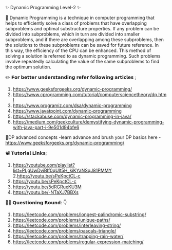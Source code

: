 ✨ Dynamic Programming Level-2 ✨

📌 Dynamic Programming is a technique in computer programming that helps to efficiently solve a class of problems that have overlapping subproblems and optimal substructure properties.
If any problem can be divided into subproblems, which in turn are divided into smaller subproblems, and if there are overlapping among these subproblems, then the solutions to these subproblems can be saved for future reference. In this way, the efficiency of the CPU can be enhanced. This method of solving a solution is referred to as dynamic programming.
Such problems involve repeatedly calculating the value of the same subproblems to find the optimum solution.

✏️ 𝗙𝗼𝗿 𝗯𝗲𝘁𝘁𝗲𝗿 𝘂𝗻𝗱𝗲𝗿𝘀𝘁𝗮𝗻𝗱𝗶𝗻𝗴 𝗿𝗲𝗳𝗲𝗿 𝗳𝗼𝗹𝗹𝗼𝘄𝗶𝗻𝗴 𝗮𝗿𝘁𝗶𝗰𝗹𝗲𝘀 ;

1. https://www.geeksforgeeks.org/dynamic-programming/
2. https://www.cprogramming.com/tutorial/computersciencetheory/dp.html
3. https://www.programiz.com/dsa/dynamic-programming
4. https://www.javatpoint.com/dynamic-programming
5. https://stackabuse.com/dynamic-programming-in-java/
6. https://medium.com/geekculture/demystifying-dynamic-programming-with-java-part-i-9e501d94bfe6

🌟DP advanced concepts -learn advance and brush your DP basics here -
https://www.geeksforgeeks.org/dynamic-programming/

📽️ 𝗧𝘂𝘁𝗼𝗿𝗶𝗮𝗹 𝗟𝗶𝗻𝗸𝘀;

1. https://youtube.com/playlist?list=PLgUwDviBIf0qUlt5H_kiKYaNSqJ81PMMY 2.https://youtu.be/sPeKpctCL-c
2. https://youtu.be/sPeKpctCL-c
3. https://youtu.be/5dRGRueKU3M
4. https://youtu.be/-NTaXJ7BBXs

👨‍💻 𝗤𝘂𝗲𝘀𝘁𝗶𝗼𝗻𝗶𝗻𝗴 𝗥𝗼𝘂𝗻𝗱: 👇

1. https://leetcode.com/problems/longest-palindromic-substring/
2. https://leetcode.com/problems/unique-paths/
3. https://leetcode.com/problems/interleaving-string/
4. https://leetcode.com/problems/pascals-triangle/
5. https://leetcode.com/problems/trapping-rain-water/
6. https://leetcode.com/problems/regular-expression-matching/
